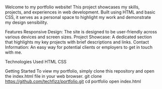 Welcome to my portfolio website! This project showcases my skills, projects, and experiences in web development. Built using HTML and basic CSS, it serves as a personal space to highlight my work and demonstrate my design sensibility.

Features
Responsive Design: The site is designed to be user-friendly across various devices and screen sizes.
Project Showcase: A dedicated section that highlights my key projects with brief descriptions and links.
Contact Information: An easy way for potential clients or employers to get in touch with me.

Technologies Used
HTML
CSS

Getting Started
To view my portfolio, simply clone this repository and open the index.html file in your web browser.
git clone https://github.com/techfizz/portfolio.git
cd portfolio
open index.html

